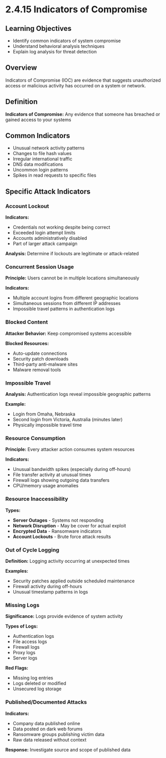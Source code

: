 # 2.4.15 Indicators of Compromise

## Learning Objectives
- Identify common indicators of system compromise
- Understand behavioral analysis techniques
- Explain log analysis for threat detection

## Overview
Indicators of Compromise (IOC) are evidence that suggests unauthorized access or malicious activity has occurred on a system or network.

## Definition
**Indicators of Compromise:** Any evidence that someone has breached or gained access to your systems

## Common Indicators
- Unusual network activity patterns
- Changes to file hash values
- Irregular international traffic
- DNS data modifications
- Uncommon login patterns
- Spikes in read requests to specific files

## Specific Attack Indicators

### Account Lockout
**Indicators:**
- Credentials not working despite being correct
- Exceeded login attempt limits
- Accounts administratively disabled
- Part of larger attack campaign

**Analysis:** Determine if lockouts are legitimate or attack-related

### Concurrent Session Usage
**Principle:** Users cannot be in multiple locations simultaneously

**Indicators:**
- Multiple account logins from different geographic locations
- Simultaneous sessions from different IP addresses
- Impossible travel patterns in authentication logs

### Blocked Content
**Attacker Behavior:** Keep compromised systems accessible

**Blocked Resources:**
- Auto-update connections
- Security patch downloads
- Third-party anti-malware sites
- Malware removal tools

### Impossible Travel
**Analysis:** Authentication logs reveal impossible geographic patterns

**Example:**
- Login from Omaha, Nebraska
- Second login from Victoria, Australia (minutes later)
- Physically impossible travel time

### Resource Consumption
**Principle:** Every attacker action consumes system resources

**Indicators:**
- Unusual bandwidth spikes (especially during off-hours)
- File transfer activity at unusual times
- Firewall logs showing outgoing data transfers
- CPU/memory usage anomalies

### Resource Inaccessibility
**Types:**
- **Server Outages** - Systems not responding
- **Network Disruption** - May be cover for actual exploit
- **Encrypted Data** - Ransomware indicators
- **Account Lockouts** - Brute force attack results

### Out of Cycle Logging
**Definition:** Logging activity occurring at unexpected times

**Examples:**
- Security patches applied outside scheduled maintenance
- Firewall activity during off-hours
- Unusual timestamp patterns in logs

### Missing Logs
**Significance:** Logs provide evidence of system activity

**Types of Logs:**
- Authentication logs
- File access logs
- Firewall logs
- Proxy logs
- Server logs

**Red Flags:**
- Missing log entries
- Logs deleted or modified
- Unsecured log storage

### Published/Documented Attacks
**Indicators:**
- Company data published online
- Data posted on dark web forums
- Ransomware groups publishing victim data
- Raw data released without context

**Response:** Investigate source and scope of published data